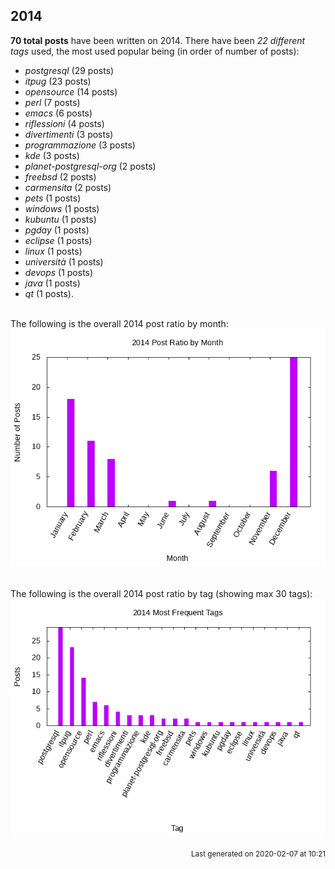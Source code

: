## 2014 

**70 total posts** have been written on 2014.
There have been *22 different tags* used, the most
used popular being (in order of number of posts):
 
- *postgresql* (29 posts)  
- *itpug* (23 posts)  
- *opensource* (14 posts)  
- *perl* (7 posts)  
- *emacs* (6 posts)  
- *riflessioni* (4 posts)  
- *divertimenti* (3 posts)  
- *programmazione* (3 posts)  
- *kde* (3 posts)  
- *planet-postgresql-org* (2 posts)  
- *freebsd* (2 posts)  
- *carmensita* (2 posts)  
- *pets* (1 posts)  
- *windows* (1 posts)  
- *kubuntu* (1 posts)  
- *pgday* (1 posts)  
- *eclipse* (1 posts)  
- *linux* (1 posts)  
- *università* (1 posts)  
- *devops* (1 posts)  
- *java* (1 posts)  
- *qt* (1 posts).<br/>
<br/>
The following is the overall 2014 post ratio by month:
<br/>
    <center>
      <img src="/images/stats/2014-months.png" alt="2014 post ratio per month" />
    </center>
<br/>

<br/>
The following is the overall 2014 post ratio by tag (showing max 30 tags):
<br/>
  <center>
    <img src="/images/stats/2014-tags.png" alt="2014 post ratio per tag" />
  </center>
<br/>

<div align="right">
<small>
Last generated on 2020-02-07 at 10:21
</small>
</div>

<br/>

